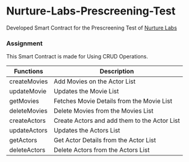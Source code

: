 
# Nurture-Labs-Prescreening-Test

Developed Smart Contract for the Prescreening Test of [Nurture Labs](https://nurturelabs.co/)




### Assignment

This Smart Contract is made for Using CRUD Operations.

| Functions | Description |
| ------ | ------ |
| createMovies | Add Movies on the Actor List |
| updateMovie | Updates the Movie List |
| getMovies | Fetches Movie Details from the Movie List|
| deleteMovies | Delete Movies from the Movies List|
| createActors | Create Actors and add them to the Actor List |
| updateActors | Updates the Actors List |
| getActors | Get Actor Details from the Actor List |
| deleteActors | Delete Actors from the Actors List |
